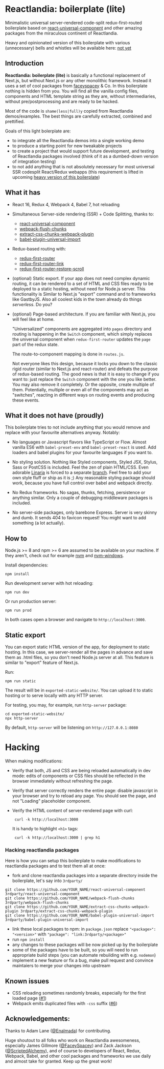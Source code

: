# Reactlandia: boilerplate (lite)

Minimalistic universal server-rendered code-split redux-first-routed boilerplate based on [react-universal-component](https://github.com/faceyspacey/react-universal-component) and other amazing packages from the miraculous continent of Reactlandia.

Heavy and opinionated version of this boilerplate with various (unnecessary) bells and whistles will be available here: [not yet](TODO) 

## Introduction

**Reactlandia: boilerplate (lite)** is basically a functional replacement of Next.js, but without Next.js or any other monolithic framework. Instead it uses a set of cool packages from [faceyspacey](https://github.com/faceyspacey?tab=repositories) & Co. In this boilerplate nothing is hidden from you. You will find all the vanilla config files, components and HTML template string as they are, without intermediaries, without pre/postprocessing and are ready to be hacked.

Most of the code is `shame(less|full)y` copied from Reactlandia demos/examples. The best things are carefully extracted, combined and prettified. 

Goals of this light bolerplate are:

 - to integrate all the Reactlandia demos into a single working demo
 - to produce a starting point for new tweakable projects
 - to create a project that would support future development, and testing of 
 Reactlandia packages involved (think of it as a dumbed-down version of integration testing)  
 - to not add anything that is not absolutely necessary for most universal SSR codesplit React/Redux webapps (this requirement is lifted in upcoming [heavy version of this boilerplate](TODO))


## What it has

 - React 16, Redux 4, Webpack 4, Babel 7, hot reloading
 
 - Simultaneous Server-side rendering (SSR) + Code Splitting, thanks to:
 
     - [react-universal-component](https://github.com/faceyspacey/react-universal-component)
     - [webpack-flush-chunks](https://github.com/faceyspacey/webpack-flush-chunks)
     - [extract-css-chunks-webpack-plugin](https://github.com/faceyspacey/extract-css-chunks-webpack-plugin) 
     - [babel-plugin-universal-import](https://github.com/faceyspacey/babel-plugin-universal-import)

  - Redux-based routing with:
  
     - [redux-first-router](https://github.com/faceyspacey/redux-first-router)
     - [redux-first-router-link](https://github.com/faceyspacey/redux-first-router-link)
     - [redux-first-router-restore-scroll](https://github.com/faceyspacey/redux-first-router-restore-scroll)

  - (optional) Static export. If your app does not need complex dynamic routing, it can be rendered to a set of HTML and CSS files ready to be deployed to a static hosting, without need for Node.js server. This functionality is Similar to Next.js "export" command and to frameworks like GastbyJS. Also all coolest kids in the town already do things *serverless*. Do you?

  - (optional) Page-based architecture. If you are familiar with Next.js, you will feel like at home.
  
    "Universalized" components are aggregated into `pages` directory and routing is happening in the `Switch` component, which simply replaces the universal component when `redux-first-router` updates the `page` part of the redux state.

    The route-to-component mapping is done in `routes.js`.

    Not everyone likes this design, because it locks you down to the classic rigid router 
    (similar to Next.js and react-router) and defeats the purpose of redux-based routing.
    The good news is that it is easy to change if you want to: just replace the 
    `Switch` component with the one you like better. You may also remove it completely.
    Or the opposite, create multiple of them. Potentially, multiple or even all of the components may act as "switches", reacting in different ways on routing events and producing these events.


## What it does not have (proudly)

  This boilerplate tries to not include anything that you would remove and replace with 
  your favourite alternatives anyway. Notably: 

  - No languages or Javascript flavors like TypeScript or Flow. Almost vanilla ES6 with `babel-preset-env` and `babel-preset-react` is used. Add loaders and babel plugins for your favourite languages if you want to.
  
  - No styling solution. Nothing like Styled components, Styled JSX, Stylus, 
  Sass or PostCSS is included. Feel the zen of plain HTML/CSS. Even adorable [Linaria](https://github.com/callstack/linaria) is forced to a separate [branch](https://github.com/ivan-aksamentov/reactlandia-bolerplate-lite/tree/feature/linaria). Feel free to add your own style fluff or ship as it is ;)
  Any reasonable styling package should work, because you have full control over babel and webpack directly.
  
  - No Redux frameworks. No sagas, thunks, fetching, persistence or anything similar. 
  Only a couple of debugging middleware packages is included.
  
  - No server-side packages, only barebone Express. Server is very skinny and dumb. It sends 404 to favicon request! You might want to add something (a lot actually).


## How to

  Node.js >= 8 and npm >= 6 are assumed to be available on your machine. If they aren't, check out for example [nvm](https://github.com/creationix/nvm) and [nvm-windows](https://github.com/coreybutler/nvm-windows).

  Install dependencies:

    npm install
    
  Run development server with hot reloading:
  
    npm run dev
    
  Or run production server:

    npm run prod
    
  In both cases open a browser and navigate to `http://localhost:3000`.


## Static export

  You can export static HTML version of the app, for deployment to static 
  hosting. In this case, we server-render all the pages in advance and save them
  as .html files, so you don't need Node.js server at all. This feature is
  similar to "export" feature of Next.js.

  Run:

    npm run static

  The result will be in `exported-static-website/`.
  You can upload it to static hosting or to serve locally with any HTTP server.
  
  For testing, you may, for example, run `http-server` package:
  
    cd exported-static-website/
    npx http-server

  By default, `http-server` will be listening on `http://127.0.0.1:8080`

# Hacking

  When making modifications:

   - Verify that both, JS and CSS are being reloaded automatically in dev mode:
  edits of components or CSS files should be reflected in the browser immediately without refreshing the page.
  
   - Verify that server correctly renders the entire page: disable javascript in 
  your browser and try to reload any page. You should see the page, and not 
  "Loading" placeholder component.
  
   - Verify the HTML content of server-rendered page with curl:
  
          curl -k http://localhost:3000
     
      It is handy to highlight `<h1>` tags:

          curl -k http://localhost:3000 | grep h1

  ### Hacking reactlandia packages

  Here is how you can setup this boilerplate to make modifications to 
  reactlandia packages and to test them all at once:

   - fork and clone reactlandia packages into a separate directory 
   inside the boilerplate, let's say into `3rdparty/`
   
    git clone https://github.com/YOUR_NAME/react-universal-component 3rdparty/react-universal-component
    git clone https://github.com/YOUR_NAME/webpack-flush-chunks 3rdparty/webpack-flush-chunks
    git clone https://github.com/YOUR_NAME/extract-css-chunks-webpack-plugin 3rdparty/extract-css-chunks-webpack-plugin
    git clone https://github.com/YOUR_NAME/babel-plugin-universal-import 3rdparty/babel-plugin-universal-import
   
   - link these local packages to npm: in `package.json` replace 
   `"<package>": "<version>"`  with `"package": "link:3rdparty/<package>"`
   - run `npm install`
   - any changes to these packages will be now picked up by the boilerplate
   - some of the packages have to be built, so you will need to run
   appropriate build steps (you can automate rebuilding with e.g. `nodemon`)
   - implement a new feature or fix a bug, make pull request and convince 
   maintaiers to merge your changes into upstream
   
## Known issues

 - CSS reloading sometimes randomly breaks, especially for the first loaded page ([#1](https://github.com/ivan-aksamentov/reactlandia-bolerplate-lite/issues/1))
 - Webpack emits duplicated files with `-css` suffix ([#6](https://github.com/ivan-aksamentov/reactlandia-bolerplate-lite/issues/6))

## Acknowledgements:

Thanks to Adam Lane ([@Enalmada](https://github.com/Enalmada)) for contributing.

Huge shoutout to all folks who work on Reactlandia awesomeness, especially James Gillmore ([@FaceySpacey](https://github.com/faceyspacey)) and Zack Jackson ([@ScriptedAlchemy](https://github.com/ScriptedAlchemy)), and of course to developers of React, Redux, Webpack, Babel, and other cool packages and frameworks we use daily and almost take for granted. Keep up the great work!
